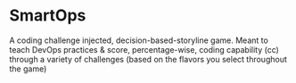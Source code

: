 # SmartOps
A coding challenge injected, decision-based-storyline game. Meant to teach DevOps practices &amp; score, percentage-wise, coding capability (cc) through a variety of challenges (based on the flavors you select throughout the game)
